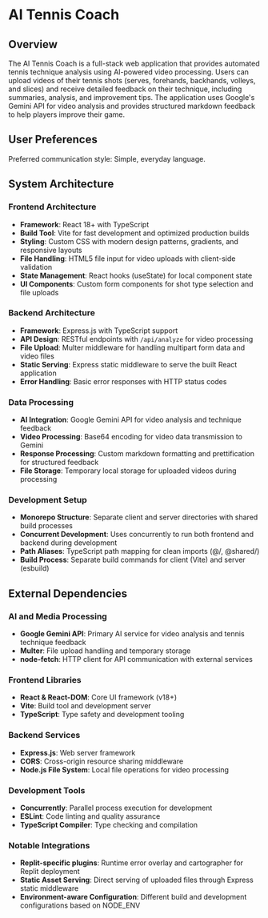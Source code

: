 # AI Tennis Coach

## Overview

The AI Tennis Coach is a full-stack web application that provides automated tennis technique analysis using AI-powered video processing. Users can upload videos of their tennis shots (serves, forehands, backhands, volleys, and slices) and receive detailed feedback on their technique, including summaries, analysis, and improvement tips. The application uses Google's Gemini API for video analysis and provides structured markdown feedback to help players improve their game.

## User Preferences

Preferred communication style: Simple, everyday language.

## System Architecture

### Frontend Architecture
- **Framework**: React 18+ with TypeScript
- **Build Tool**: Vite for fast development and optimized production builds
- **Styling**: Custom CSS with modern design patterns, gradients, and responsive layouts
- **File Handling**: HTML5 file input for video uploads with client-side validation
- **State Management**: React hooks (useState) for local component state
- **UI Components**: Custom form components for shot type selection and file uploads

### Backend Architecture
- **Framework**: Express.js with TypeScript support
- **API Design**: RESTful endpoints with `/api/analyze` for video processing
- **File Upload**: Multer middleware for handling multipart form data and video files
- **Static Serving**: Express static middleware to serve the built React application
- **Error Handling**: Basic error responses with HTTP status codes

### Data Processing
- **AI Integration**: Google Gemini API for video analysis and technique feedback
- **Video Processing**: Base64 encoding for video data transmission to Gemini
- **Response Processing**: Custom markdown formatting and prettification for structured feedback
- **File Storage**: Temporary local storage for uploaded videos during processing

### Development Setup
- **Monorepo Structure**: Separate client and server directories with shared build processes
- **Concurrent Development**: Uses concurrently to run both frontend and backend during development
- **Path Aliases**: TypeScript path mapping for clean imports (@/, @shared/)
- **Build Process**: Separate build commands for client (Vite) and server (esbuild)

## External Dependencies

### AI and Media Processing
- **Google Gemini API**: Primary AI service for video analysis and tennis technique feedback
- **Multer**: File upload handling and temporary storage
- **node-fetch**: HTTP client for API communication with external services

### Frontend Libraries
- **React & React-DOM**: Core UI framework (v18+)
- **Vite**: Build tool and development server
- **TypeScript**: Type safety and development tooling

### Backend Services
- **Express.js**: Web server framework
- **CORS**: Cross-origin resource sharing middleware
- **Node.js File System**: Local file operations for video processing

### Development Tools
- **Concurrently**: Parallel process execution for development
- **ESLint**: Code linting and quality assurance
- **TypeScript Compiler**: Type checking and compilation

### Notable Integrations
- **Replit-specific plugins**: Runtime error overlay and cartographer for Replit deployment
- **Static Asset Serving**: Direct serving of uploaded files through Express static middleware
- **Environment-aware Configuration**: Different build and development configurations based on NODE_ENV